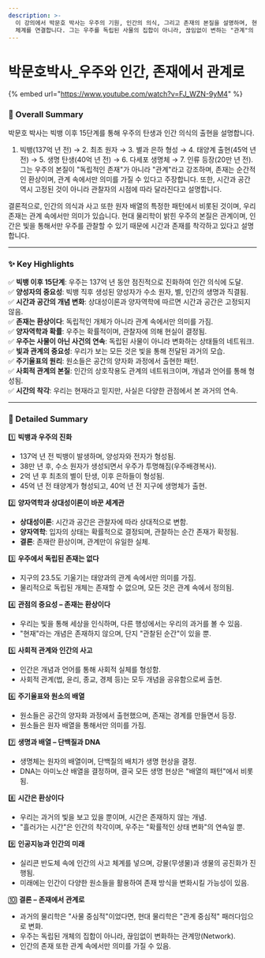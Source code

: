```yaml
---
description: >-
  이 강의에서 박문호 박사는 우주의 기원, 인간의 의식, 그리고 존재의 본질을 설명하며, 현대 물리학(양자역학, 상대성이론)과 인간의 사고
  체계를 연결합니다. 그는 우주를 독립된 사물의 집합이 아니라, 끊임없이 변하는 "관계"의 네트워크로 설명합니다.
---
```


# 박문호박사\_우주와 인간, 존재에서 관계로

{% embed url="https://www.youtube.com/watch?v=FJ_WZN-9yM4" %}

### **🔎 Overall Summary**

박문호 박사는 빅뱅 이후 15단계를 통해 우주의 탄생과 인간 의식의 출현을 설명합니다.

1. 빅뱅(137억 년 전) → 2. 최초 원자 → 3. 별과 은하 형성 → 4. 태양계 출현(45억 년 전) → 5. 생명 탄생(40억 년 전) → 6. 다세포 생명체 → 7. 인류 등장(20만 년 전).\
   그는 우주의 본질이 "독립적인 존재"가 아니라 "관계"라고 강조하며, 존재는 순간적인 환상이며, 관계 속에서만 의미를 가질 수 있다고 주장합니다. 또한, 시간과 공간 역시 고정된 것이 아니라 관찰자의 시점에 따라 달라진다고 설명합니다.

결론적으로, 인간의 의식과 사고 또한 원자 배열의 특정한 패턴에서 비롯된 것이며, 우리 존재는 관계 속에서만 의미가 있습니다. 현대 물리학이 밝힌 우주의 본질은 관계이며, 인간은 빛을 통해서만 우주를 관찰할 수 있기 때문에 시간과 존재를 착각하고 있다고 설명합니다.

***

### **✨ Key Highlights**

✅ **빅뱅 이후 15단계**: 우주는 137억 년 동안 점진적으로 진화하여 인간 의식에 도달.\
✅ **양성자의 중요성**: 빅뱅 직후 생성된 양성자가 수소 원자, 별, 인간의 생명과 직결됨.\
✅ **시간과 공간의 개념 변화**: 상대성이론과 양자역학에 따르면 시간과 공간은 고정되지 않음.\
✅ **존재는 환상이다**: 독립적인 개체가 아니라 관계 속에서만 의미를 가짐.\
✅ **양자역학과 확률**: 우주는 확률적이며, 관찰자에 의해 현실이 결정됨.\
✅ **우주는 사물이 아닌 사건의 연속**: 독립된 사물이 아니라 변화하는 상태들의 네트워크.\
✅ **빛과 관계의 중요성**: 우리가 보는 모든 것은 빛을 통해 전달된 과거의 모습.\
✅ **주기율표의 원리**: 원소들은 공간의 양자화 과정에서 출현한 패턴.\
✅ **사회적 관계의 본질**: 인간의 상호작용도 관계의 네트워크이며, 개념과 언어를 통해 형성됨.\
✅ **시간의 착각**: 우리는 현재라고 믿지만, 사실은 다양한 관점에서 본 과거의 연속.

***

### **📌 Detailed Summary**

1️⃣ **빅뱅과 우주의 진화**

* 137억 년 전 빅뱅이 발생하며, 양성자와 전자가 형성됨.
* 38만 년 후, 수소 원자가 생성되면서 우주가 투명해짐(우주배경복사).
* 2억 년 후 최초의 별이 탄생, 이후 은하들이 형성됨.
* 45억 년 전 태양계가 형성되고, 40억 년 전 지구에 생명체가 출현.

2️⃣ **양자역학과 상대성이론이 바꾼 세계관**

* **상대성이론**: 시간과 공간은 관찰자에 따라 상대적으로 변함.
* **양자역학**: 입자의 상태는 확률적으로 결정되며, 관찰하는 순간 존재가 확정됨.
* **결론**: 존재란 환상이며, 관계만이 유일한 실체.

3️⃣ **우주에서 독립된 존재는 없다**

* 지구의 23.5도 기울기는 태양과의 관계 속에서만 의미를 가짐.
* 물리적으로 독립된 개체는 존재할 수 없으며, 모든 것은 관계 속에서 정의됨.

4️⃣ **관점의 중요성 – 존재는 환상이다**

* 우리는 빛을 통해 세상을 인식하며, 다른 행성에서는 우리의 과거를 볼 수 있음.
* "현재"라는 개념은 존재하지 않으며, 단지 "관찰된 순간"이 있을 뿐.

5️⃣ **사회적 관계와 인간의 사고**

* 인간은 개념과 언어를 통해 사회적 실체를 형성함.
* 사회적 관계(법, 윤리, 종교, 경제 등)는 모두 개념을 공유함으로써 출현.

6️⃣ **주기율표와 원소의 배열**

* 원소들은 공간의 양자화 과정에서 출현했으며, 존재는 경계를 만들면서 등장.
* 원소들은 원자 배열을 통해서만 의미를 가짐.

7️⃣ **생명과 배열 – 단백질과 DNA**

* 생명체는 원자의 배열이며, 단백질의 배치가 생명 현상을 결정.
* DNA는 아미노산 배열을 결정하며, 결국 모든 생명 현상은 "배열의 패턴"에서 비롯됨.

8️⃣ **시간은 환상이다**

* 우리는 과거의 빛을 보고 있을 뿐이며, 시간은 존재하지 않는 개념.
* "흘러가는 시간"은 인간의 착각이며, 우주는 "확률적인 상태 변화"의 연속일 뿐.

9️⃣ **인공지능과 인간의 미래**

* 실리콘 반도체 속에 인간의 사고 체계를 넣으며, 강물(무생물)과 생물의 공진화가 진행됨.
* 미래에는 인간이 다양한 원소들을 활용하여 존재 방식을 변화시킬 가능성이 있음.

🔟 **결론 – 존재에서 관계로**

* 과거의 물리학은 "사물 중심적"이었다면, 현대 물리학은 "관계 중심적" 패러다임으로 변화.
* 우주는 독립된 개체의 집합이 아니라, 끊임없이 변화하는 관계망(Network).
* 인간의 존재 또한 관계 속에서만 의미를 가질 수 있음.
